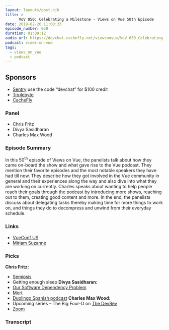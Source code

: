 ```yaml
---
layout: layouts/post.njk
title: >
      VoV 050: Celebrating a Milestone - Views on Vue 50th Episode
date: 2019-02-26 11:00:33
episode_number: 050
duration: 01:09:12
audio_url: https://devchat.cachefly.net/viewsonvue/VoV_050_Celebrating_a_Milestone_Views_Vue_50th_Episode.mp3
podcast: views-on-vue
tags: 
  - views_on_vue
  - podcast
---
```


## **Sponsors**

- [Sentry](http://sentry.io/) use the code “devchat” for $100 credit
- [Triplebyte](https://triplebyte.com/vue)
- [CacheFly](https://www.cachefly.com/)

### **Panel**

- Chris Fritz
- Divya Sasidharan
- Charles Max Wood

### **Episode Summary**
In this 50<sup>th</sup> episode of Views on Vue, the panelists talk about how they came on-board the show and what gave rise to the Vue podcast. They mention their favorite episodes and the most notable speakers they have had till now. They describe how they got involved in the Vue community in general and their experiences along the way and also dive into what they are working on currently. Charles speaks about wanting to help people reach their goals through the podcast by introducing more shows, reaching out to them, creating good content and more. In the end, the panelists discuss about delegating tasks thereby making time for more things to work on, and things they do to decompress and unwind from their everyday schedule.
### **Links**

- [VueConf US](https://us.vuejs.org/)
- [Miriam Suzanne](https://medium.com/@mirisuzanne)

### **Picks**
 **Chris Fritz:**
- [Semiosis](https://www.goodreads.com/book/show/35018907-semiosis)
- Getting enough sleep
**Divya Sasidharan:**
- [Our Software Dependency Problem](https://research.swtch.com/deps)
- [Mort](https://www.goodreads.com/book/show/386372.Mort)
- [Duolingo Spanish podcast](https://podcast.duolingo.com/)
**Charles Max Wood:**
- Upcoming series – The Big Four-O on [The DevRev](https://devchat.tv/devchattv_show/the-dev-rev/)
- [Zoom](https://zoom.us/)
&nbsp; &nbsp; &nbsp; &nbsp; &nbsp; &nbsp;

### Transcript


